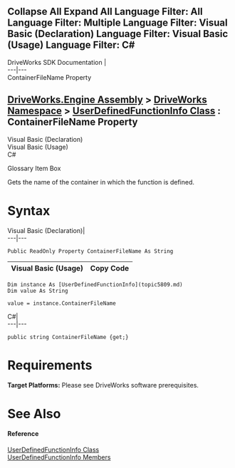 Collapse All Expand All Language Filter: All  Language Filter: Multiple  Language Filter: Visual Basic (Declaration) Language Filter: Visual Basic (Usage) Language Filter: C#  
---  
DriveWorks SDK Documentation  |   
---|---  
ContainerFileName Property   
  
[DriveWorks.Engine Assembly](topic2156.md) > [DriveWorks Namespace](topic2159.md) > [UserDefinedFunctionInfo Class](topic5809.md) : ContainerFileName Property  
---  
  
Visual Basic (Declaration)    
Visual Basic (Usage)    
C# 

Glossary Item Box

Gets the name of the container in which the function is defined. 

# Syntax

Visual Basic (Declaration)|   
---|---  
      
    
    Public ReadOnly Property ContainerFileName As String  
  
Visual Basic (Usage)| Copy Code  
---|---  
      
    
    Dim instance As [UserDefinedFunctionInfo](topic5809.md)
    Dim value As String
     
    value = instance.ContainerFileName  
  
C#|   
---|---  
      
    
    public string ContainerFileName {get;}  
  
# Requirements

**Target Platforms:** Please see DriveWorks software prerequisites.

# See Also

#### Reference

[UserDefinedFunctionInfo Class](topic5809.md)   
[UserDefinedFunctionInfo Members](topic5810.md)


